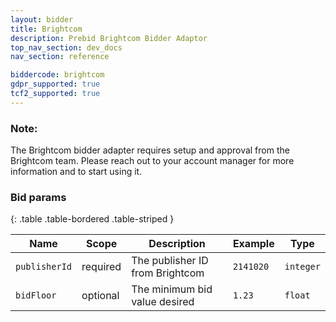 ```yaml
---
layout: bidder
title: Brightcom
description: Prebid Brightcom Bidder Adaptor
top_nav_section: dev_docs
nav_section: reference

biddercode: brightcom
gdpr_supported: true
tcf2_supported: true
---
```


### Note:

The Brightcom bidder adapter requires setup and approval from the Brightcom team. Please reach out to your account manager for more information and to start using it.

### Bid params

{: .table .table-bordered .table-striped } 

| Name | Scope | Description | Example | Type |
| ---- | ----- | ----------- | ------- | ---- |
| `publisherId`       | required | The publisher ID from Brightcom | `2141020` | `integer` |
| `bidFloor`    | optional | The minimum bid value desired      | `1.23`  | `float` |
